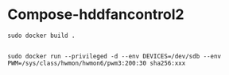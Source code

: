 # Compose-hddfancontrol2

```
sudo docker build .


sudo docker run --privileged -d --env DEVICES=/dev/sdb --env PWM=/sys/class/hwmon/hwmon6/pwm3:200:30 sha256:xxx
```
